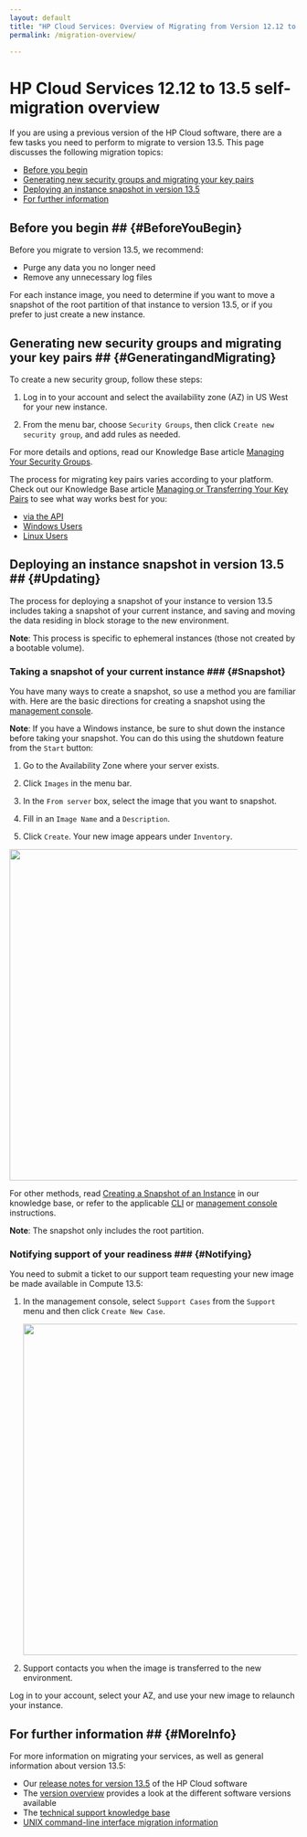```yaml
---
layout: default
title: "HP Cloud Services: Overview of Migrating from Version 12.12 to 13.5"
permalink: /migration-overview/

---
```

# HP Cloud Services 12.12 to 13.5 self-migration overview

<!--deploying us east to west

* tell everyone they can move, rebuild, or take an image snapshot and ask support for help
* top 70 customers consume 60% of the cloud units
* assistive migration vs. rebuilding
* overview guide vs. details self-migration guide
* if you dont want to move your data over 
* if you don't want to rebuild your image
* tom mixes kb stuff with docs.hpcloud.com content
* assisted migration is west to west only

New document structure (refer to photo of whiteboard outline--in photo "w" refers to "already written")

"Overview of 13.5 migration process -- include links from each section to appropriate "details" section "in case you run into trouble and need to call support" or some such
- Ephermeral instances 
- Personal instances
  - block volumes
conceptual/overview/background info on:
- keypairs
- security groups
- floating IPs

Migration Process details (or something)
- image snapshots
- copy your 12.12 instance
  - take snapshot
  - make new volume
  - move volume
- move volume to 13.5

-->

If you are using a previous version of the HP Cloud software, there are a few tasks you need to perform to migrate to version 13.5.  This page discusses the following migration topics:

* [Before you begin](#BeforeYouBegin)
* [Generating new security groups and migrating your key pairs](#GeneratingandMigrating)
* [Deploying an instance snapshot in version 13.5](#Updating)
* [For further information](#MoreInfo)

## Before you begin ## {#BeforeYouBegin}

Before you migrate to version 13.5, we recommend:

* Purge any data you no longer need
* Remove any unnecessary log files

For each instance image, you need to determine if you want to move a snapshot of the root partition of that instance to version 13.5, or if you prefer to just create a new instance.


## Generating new security groups and migrating your key pairs ## {#GeneratingandMigrating}

To create a new security group, follow these steps:

1. Log in to your account and select the availability zone (AZ) in US West for your new instance.

2. From the menu bar, choose `Security Groups`, then click `Create new security group`, and add rules as needed.

For more details and options, read our Knowledge Base article [Managing Your Security Groups](https://community.hpcloud.com/article/managing-your-security-groups-135).

The process for migrating key pairs varies according to your platform.  Check out our Knowledge Base article [Managing or Transferring Your Key Pairs](https://community.hpcloud.com/article/migrating-or-transferring-your-key-pairs) to see what way works best for you:

* [via the API](https://community.hpcloud.com/article/migrating-or-transferring-your-key-pairs#keyapi)
* [Windows Users](https://community.hpcloud.com/article/migrating-or-transferring-your-key-pairs#keywin)
* [Linux Users](https://community.hpcloud.com/article/migrating-or-transferring-your-key-pairs#keylinux)


## Deploying an instance snapshot in version 13.5 ## {#Updating}

The process for deploying a snapshot of your instance to version 13.5 includes taking a snapshot of your current instance, and saving and moving the data residing in block storage to the new environment. 

**Note**: This process is  specific to ephemeral instances (those not created by a bootable volume).

### Taking a snapshot of your current instance ### {#Snapshot}

You have many ways to create a snapshot, so use a method you are familiar with. Here are the basic directions for creating a snapshot using the [management console](/mc/).

**Note**: If you have a Windows instance, be sure to shut down the instance before taking your snapshot. You can do this using the shutdown feature from the `Start` button:

1. Go to the Availability Zone where your server exists.

2. Click `Images` in the menu bar.

3. In the `From server` box, select the image that you want to snapshot.

4. Fill in an `Image Name` and a `Description`.

5. Click `Create`. Your new image appears under `Inventory`.

<img src="media/migration-01" width="580" alt="" />

For other methods, read [Creating a Snapshot of an Instance](https://community.hpcloud.com/article/creating-snapshot-instance) in our knowledge base, or refer to the applicable [CLI](/cli/) or [management console](/mc/) instructions.

**Note**: The snapshot only includes the root partition.

### Notifying support of your readiness ### {#Notifying}

You need to submit a ticket to our support team requesting your new image be made available in Compute 13.5:

1. In the management console, select `Support Cases` from the `Support` menu and then click `Create New Case`.

    <img src="media/migration-02" width="580" alt="" />

2. Support contacts you when the image is transferred to the new environment.

Log in to your account, select your AZ, and use your new image to relaunch your instance.  


## For further information ## {#MoreInfo}

For more information on migrating your services, as well as general information about version 13.5:

* Our [release notes for version 13.5](/release-notes/) of the HP Cloud software
* The [version overview](/version-overview/) provides a look at the different software versions available
* The [technical support knowledge base](https://community.hpcloud.com)
* [UNIX command-line interface migration information](/cli/unix/articles/migration/)
